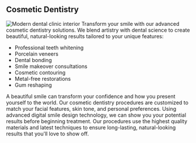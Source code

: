 ## Cosmetic Dentistry
![Modern dental clinic interior](https://images.unsplash.com/photo-1629909613654-28e377c37b09?auto=format&fit=crop&q=80)
Transform your smile with our advanced cosmetic dentistry solutions. We blend artistry with dental science to create beautiful, natural-looking results tailored to your unique features:

- Professional teeth whitening
- Porcelain veneers
- Dental bonding
- Smile makeover consultations
- Cosmetic contouring
- Metal-free restorations
- Gum reshaping

A beautiful smile can transform your confidence and how you present yourself to the world. Our cosmetic dentistry procedures are customized to match your facial features, skin tone, and personal preferences. Using advanced digital smile design technology, we can show you your potential results before beginning treatment. Our procedures use the highest quality materials and latest techniques to ensure long-lasting, natural-looking results that you'll love to show off.
